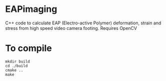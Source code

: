 # EAPimaging
C++ code to calculate EAP (Electro-active Polymer) deformation, strain and stress from high speed video camera footing. Requires OpenCV

# To compile
    mkdir build
    cd ./build
    cmake ..
    make 
